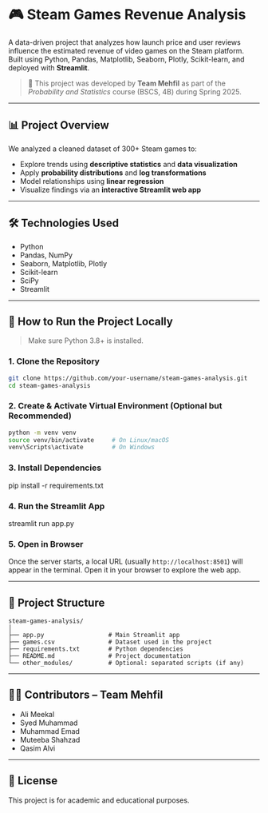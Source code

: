 # 🎮 Steam Games Revenue Analysis

A data-driven project that analyzes how launch price and user reviews influence the estimated revenue of video games on the Steam platform. Built using Python, Pandas, Matplotlib, Seaborn, Plotly, Scikit-learn, and deployed with **Streamlit**.

> 📘 This project was developed by **Team Mehfil** as part of the *Probability and Statistics* course (BSCS, 4B) during Spring 2025.

---

## 📊 Project Overview

We analyzed a cleaned dataset of 300+ Steam games to:

* Explore trends using **descriptive statistics** and **data visualization**
* Apply **probability distributions** and **log transformations**
* Model relationships using **linear regression**
* Visualize findings via an **interactive Streamlit web app**

---

## 🛠️ Technologies Used

* Python
* Pandas, NumPy
* Seaborn, Matplotlib, Plotly
* Scikit-learn
* SciPy
* Streamlit

---

## 🚀 How to Run the Project Locally

> Make sure Python 3.8+ is installed.

### 1. Clone the Repository

```bash
git clone https://github.com/your-username/steam-games-analysis.git
cd steam-games-analysis
```

### 2. Create & Activate Virtual Environment (Optional but Recommended)

```bash
python -m venv venv
source venv/bin/activate     # On Linux/macOS
venv\Scripts\activate        # On Windows
```

### 3. Install Dependencies

pip install -r requirements.txt


### 4. Run the Streamlit App

streamlit run app.py


### 5. Open in Browser

Once the server starts, a local URL (usually `http://localhost:8501`) will appear in the terminal. Open it in your browser to explore the web app.

---

## 📂 Project Structure

```
steam-games-analysis/
│
├── app.py                  # Main Streamlit app
├── games.csv               # Dataset used in the project
├── requirements.txt        # Python dependencies
├── README.md               # Project documentation
└── other_modules/          # Optional: separated scripts (if any)
```

---

## 👨‍💻 Contributors – Team Mehfil

* Ali Meekal
* Syed Muhammad
* Muhammad Emad
* Muteeba Shahzad
* Qasim Alvi

---

## 📜 License

This project is for academic and educational purposes.



